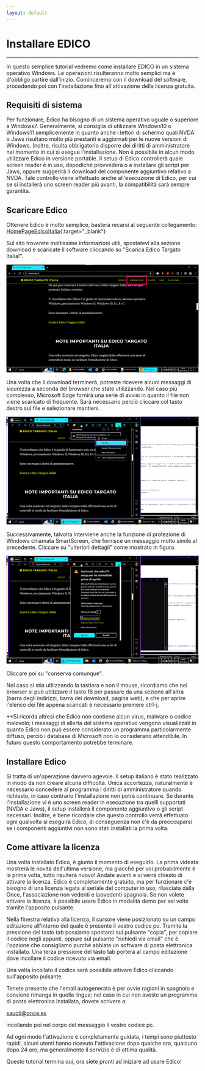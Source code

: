 ```yaml
---
layout: default
---
```


# Installare EDICO
----

In questo semplice tutorial vedremo come installare EDICO in un sistema operativo Windows. Le operazioni risulteranno molto semplici ma è d'obbligo partire dall'inizio. 
Cominceremo con il download del software, procedendo poi con l'installazione fino all'attivazione della licenza gratuita.


## Requisiti di sistema
Per funzionare, Edico ha bisogno di un sistema operativo uguale o superiore a Windows7. Generalmente, si consiglia di utilizzare Windows10 o Windows11 semplicemente in quanto anche i lettori di schermo quali NVDA o Jaws risultano molto più prestanti e aggiornati per le nuove versioni di Windows.
Inoltre, risulta obbligatorio disporre dei diritti di amministratore nel momento in cui si esegue l'installazione.
Non è possibile in alcun modo utilizzare Edico in versione portable.
Il setup di Edico controllerà quale screen reader è in uso, dopodiché provvederà o a installare gli script per Jaws, oppure suggerirà il download del componente aggiuntivo relativo a NVDA.
Tale controllo viene effettuato anche all'esecuzione di Edico, per cui se si installerà uno screen reader più avanti, la compatibilità sarà sempre garantita.

## Scaricare Edico
Ottenere Edico è molto semplice, basterà recarsi al seguente collegamento:
[HomePageEdicoItalia](http://www.edicoitalia.it){:target="\_blank"}

Sul sito troverete moltissime informazioni utili, spostatevi alla sezione download e scaricate il software cliccando su "Scarica Edico Targato Italia!".

![Schermata Homepage EdicoItalia](imgs/edico1.png)  

Una volta che il download terminerà, potreste ricevere alcuni messaggi di sicurezza a seconda del browser che state utilizzando.
Nel caso più complesso, Microsoft Edge fornirà una serie di avvisi in quanto il file non viene scaricato di frequente.
Sarà necessario perciò cliccare col tasto destro sul file e selezionare mantieni.

![Schermata Edge avviso file non scaricato di frequente](imgs/edico2.png)  


Successivamente, talvolta interviene anche la funzione di protezione di Windows chiamata SmartScreen, che fornisce un messaggio molto simile al precedente. Cliccare su "ulteriori dettagli" come mostrato in figura.

![Schermata Smart Screen](imgs/edico3.png)  

Cliccare poi su "conserva comunque".

Nel caso si stia utilizzando la tastiera e non il mouse, ricordiamo che nei browser si può utilizzare il tasto f6 per passare da una sezione all'altra (barra degli indirizzi, barra dei download, pagina web), e che per aprire l'elenco dei file appena scaricati è necessario premere ctrl-j.

**Si ricorda altresì che Edico non contiene alcun virus, malware o codice malevolo; i messaggi di allerta del sistema operativo vengono visualizzati in quanto Edico non può essere considerato un programma particolarmente diffuso, perciò i database di Microsoft non lo considerano attendibile. In futuro questo comportamento potrebbe terminare.

## Installare Edico

Si tratta di un'operazione davvero agevole. Il setup italiano è stato realizzato in modo da non creare alcuna difficoltà.
Unica accortezza, naturalmente è necessario concedere al programma i diritti di amministratore quando richiesto, in caso contrario l'installazione non potrà continuare.
Se durante l'installazione vi è uno screen reader in esecuzione tra quelli supportati (NVDA e Jaws), il setup installerà il componente aggiuntivo o gli script necessari.
Inoltre, è bene ricordare che questo controllo verrà effettuato ogni qualvolta si eseguirà Edico, di conseguenza non c'è da preoccuparsi se i componenti aggiuntivi non sono stati installati la prima volta.

## Come attivare la licenza

Una volta installato Edico, è giunto il momento di eseguirlo.
La prima videata mostrerà le novità dell'ultima versione, ma giacché per voi probabilmente è la prima volta, tutto risulterà nuovo!
Andate avanti e vi verrà chiesto di attivare la licenza.
Edico è completamente gratuito, ma per funzionare c'è bisogno di una licenza legata al seriale del computer in uso, rilasciata dalla Once, l'associazione non vedenti e ipovedenti spagnola.
Se non volete attivare la licenza, è possibile usare Edico in modalità demo per sei volte tramite l'apposito pulsante.

Nella finestra relativa alla licenza, il cursore viene posizionato su un campo editazione all'interno del quale è presente il vostro codice pc.
Tramite la pressione del tasto tab possiamo spostarci sul pulsante "copia", per copiare il codice negli appunti, oppure sul pulsante "richiedi via email" che è l'opzione che consigliamo purché abbiate un software di posta elettronica installato.
Una terza pressione del tasto tab porterà al campo editazione dove incollare il codice ricevuto via email.

Una volta incollato il codice sarà possibile attivare Edico cliccando sull'apposito pulsante.

Tenete presente che l'email autogenerata è per ovvie ragioni in spagnolo e conviene rimanga in quella lingua;  nel caso in cui non aveste un programma di posta elettronica installato, dovete scrivere a:

saucti@once.es

incollando poi nel corpo del messaggio il vostro codice pc.

Ad ogni modo l'attivazione è completamente guidata, i tempi sono piuttosto rapidi, alcuni utenti hanno ricevuto l'attivazione dopo qualche ora, qualcuno dopo 24 ore, ma generalmente il servizio è di ottima qualità.

Questo tutorial termina qui, ora siete pronti ad iniziare ad usare Edico!



